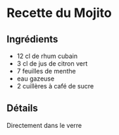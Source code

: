 # Recette du Mojito

## Ingrédients

* 12 cl de rhum cubain
* 3 cl de jus de citron vert
* 7 feuilles de menthe
* eau gazeuse
* 2 cuillères à café de sucre

## Détails

Directement dans le verre
